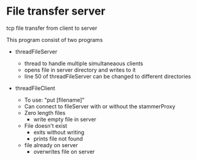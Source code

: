 # File transfer server
tcp file transfer from client to server

This program consist of two programs

* threadFileServer     
    *  thread to handle multiple simultaneaous clients
    * opens file in server directory and writes to it
    * line 50 of threadFileServer can be changed to different directories
    

* threadFileClient
    * To use: "put [filename]"
    * Can connect to fileServer with or without the stammerProxy
    * Zero length files
        * write empty file in server
    * File doesn't exist
        * exits without writing
        * prints file not found
    * file already on server
        * overwrites file on server

